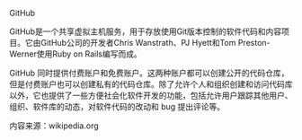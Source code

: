 GitHubGitHub是一个共享虚拟主机服务，用于存放使用Git版本控制的软件代码和内容项目。它由GitHub公司的开发者Chris Wanstrath、PJ Hyett和Tom Preston-Werner使用Ruby on Rails编写而成。GitHub 同时提供付费账户和免费账户。这两种账户都可以创建公开的代码仓库，但是付费账户也可以创建私有的代码仓库。除了允许个人和组织创建和访问代码库以外，它也提供了一些方便社会化软件开发的功能，包括允许用户跟踪其他用户、组织、软件库的动态，对软件代码的改动和 bug 提出评论等。内容来源：wikipedia.org